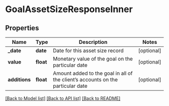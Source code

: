 # GoalAssetSizeResponseInner

## Properties
Name | Type | Description | Notes
------------ | ------------- | ------------- | -------------
**_date** | **date** | Date for this asset size record | [optional] 
**value** | **float** | Monetary value of the goal on the particular date | [optional] 
**additions** | **float** | Amount added to the goal in all of the client’s accounts on the particular date | [optional] 

[[Back to Model list]](../README.md#documentation-for-models) [[Back to API list]](../README.md#documentation-for-api-endpoints) [[Back to README]](../README.md)


